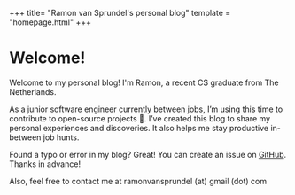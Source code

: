 +++
title= "Ramon van Sprundel's personal blog"
template = "homepage.html"
+++

# Welcome!

Welcome to my personal blog! I'm Ramon, a recent CS graduate from The Netherlands.

As a junior software engineer currently between jobs, I’m using this time to contribute to open-source projects 🧙. I’ve created this blog to share my personal experiences and discoveries. It also helps me stay productive in-between job hunts.

Found a typo or error in my blog? Great! You can create an issue on [GitHub](https://github.com/van-sprundel/personal-blog). Thanks in advance!

Also, feel free to contact me at ramonvansprundel (at) gmail (dot) com
